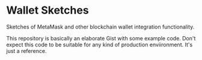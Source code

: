 # Wallet Sketches
Sketches of MetaMask and other blockchain wallet integration functionality.

This repository is basically an elaborate Gist with some example code. Don't expect this code to be suitable for any kind of production enviironment. It's just a reference.
